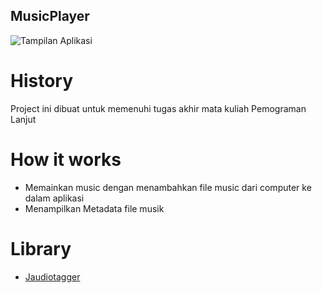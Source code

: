 ## MusicPlayer
![Tampilan Aplikasi](/images/Screenshot.png)

# History
Project ini dibuat untuk memenuhi tugas akhir mata kuliah Pemograman Lanjut

# How it works
- Memainkan music dengan menambahkan file music dari computer ke dalam aplikasi
- Menampilkan Metadata file musik

# Library
- [Jaudiotagger](https://github.com/RouHim/jaudiotagger)

